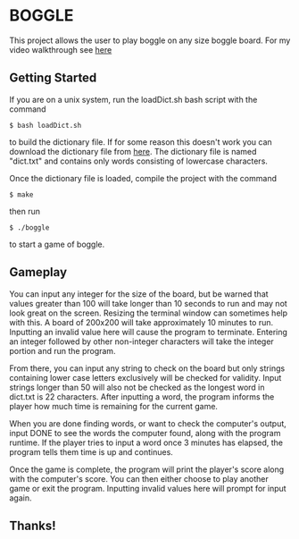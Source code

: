 # BOGGLE
This project allows the user to play boggle on any size boggle board.  For my video walkthrough see [here](https://alabama.box.com/s/77s1y07a8tax2xayzssgafqyfgmdmxdk)

## Getting Started
If you are on a unix system, run the loadDict.sh bash script with the command

```
$ bash loadDict.sh
```
to build the dictionary file.  If for some reason this doesn't work you can download the dictionary file from [here](https://alabama.box.com/s/6vm2svlcuoi757uon3972mbxv5ptuejr).
The dictionary file is named "dict.txt" and contains only words consisting of lowercase characters.

Once the dictionary file is loaded, compile the project with the command

```
$ make
```
then run
```
$ ./boggle
```
to start a game of boggle.

## Gameplay

You can input any integer for the size of the board, but be warned that values greater than 100 will take longer than 10 seconds to run and may not look great on the screen. Resizing the terminal window can sometimes help with this. A board of 200x200 will take approximately 10 minutes to run.  Inputting an invalid value here will cause the program to terminate. Entering an integer followed by other non-integer characters will take the integer portion and run the program.

From there, you can input any string to check on the board but only strings containing lower case letters exclusively will be checked for validity.  Input strings longer than 50 will also not be checked as the longest word in dict.txt is 22 characters.  After inputting a word, the program informs the player how much time is remaining for the current game.

When you are done finding words, or want to check the computer's output, input DONE to see the words the computer found, along with the program runtime. If the player tries to input a word once 3 minutes has elapsed, the program tells them time is up and continues.

Once the game is complete, the program will print the player's score along with the computer's score.  You can then either choose to play another game or exit the program.  Inputting invalid values here will prompt for input again.

## Thanks!
